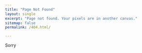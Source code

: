 ```yaml
---
title: "Page Not Found"
layout: single
excerpt: "Page not found. Your pixels are in another canvas."
sitemap: false
permalink: /404.html/

---
```

Sorry
<script type="text/javascript">
  var GOOG_FIXURL_LANG = 'en';
  var GOOG_FIXURL_SITE = '{{ site.url }}'
</script>
<script type="text/javascript"
  src="//linkhelp.clients.google.com/tbproxy/lh/wm/fixurl.js">
</script>
